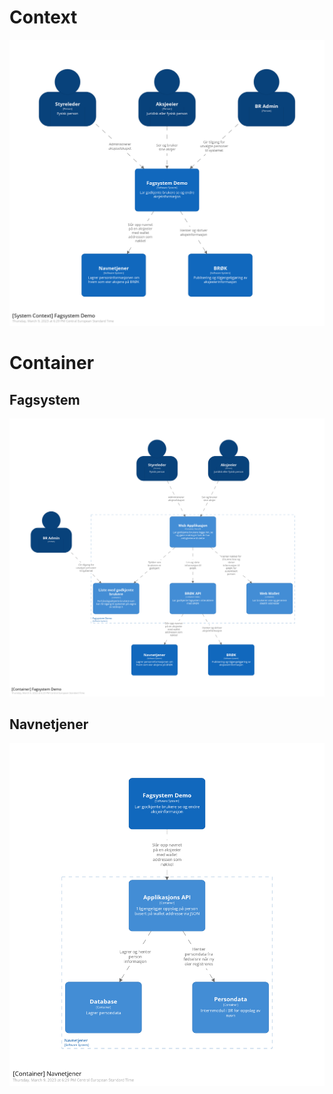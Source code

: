 # Context
![](./images/Oversikt.png)

# Container
## Fagsystem
![alt text](./images/Fagsystem.png)
## Navnetjener
![alt text](./images/Navnetjener.png)